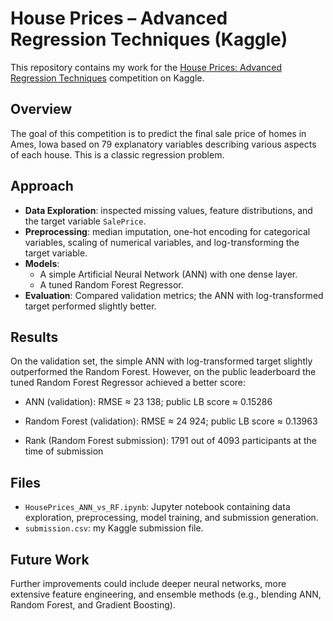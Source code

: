 # House Prices – Advanced Regression Techniques (Kaggle)

This repository contains my work for the [House Prices: Advanced Regression Techniques](https://www.kaggle.com/competitions/house-prices-advanced-regression-techniques) competition on Kaggle.

## Overview
The goal of this competition is to predict the final sale price of homes in Ames, Iowa based on 79 explanatory variables describing various aspects of each house. This is a classic regression problem.

## Approach
- **Data Exploration**: inspected missing values, feature distributions, and the target variable `SalePrice`.
- **Preprocessing**: median imputation, one-hot encoding for categorical variables, scaling of numerical variables, and log-transforming the target variable.
- **Models**:
  - A simple Artificial Neural Network (ANN) with one dense layer.
  - A tuned Random Forest Regressor.
- **Evaluation**: Compared validation metrics; the ANN with log-transformed target performed slightly better.

## Results
On the validation set, the simple ANN with log-transformed target slightly outperformed the Random Forest.
However, on the public leaderboard the tuned Random Forest Regressor achieved a better score:

- ANN (validation): RMSE ≈ 23 138; public LB score ≈ 0.15286

- Random Forest (validation): RMSE ≈ 24 924; public LB score ≈ 0.13963

- Rank (Random Forest submission): 1791 out of 4093 participants at the time of submission

## Files
- `HousePrices_ANN_vs_RF.ipynb`: Jupyter notebook containing data exploration, preprocessing, model training, and submission generation.
- `submission.csv`: my Kaggle submission file.

## Future Work
Further improvements could include deeper neural networks, more extensive feature engineering, and ensemble methods (e.g., blending ANN, Random Forest, and Gradient Boosting).

